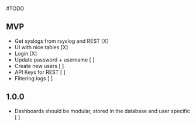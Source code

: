 #TODO
## MVP
- Get syslogs from rsyslog and REST [X]
- UI with nice tables [X]
- Login [X]
- Update password + username [ ]
- Create new users [ ]
- API Keys for REST [ ]
- Filtering logs [ ]

## 1.0.0
- Dashboards should be modular, stored in the database and user specific [ ]